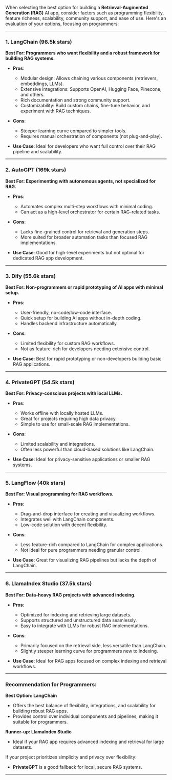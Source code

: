 When selecting the best option for building a **Retrieval-Augmented Generation (RAG)** AI app, consider factors such as programming flexibility, feature richness, scalability, community support, and ease of use. Here's an evaluation of your options, focusing on programmers:

---

### 1. **LangChain (96.5k stars)**  
**Best For: Programmers who want flexibility and a robust framework for building RAG systems.**

- **Pros**:
  - Modular design: Allows chaining various components (retrievers, embeddings, LLMs).
  - Extensive integrations: Supports OpenAI, Hugging Face, Pinecone, and others.
  - Rich documentation and strong community support.
  - Customizability: Build custom chains, fine-tune behavior, and experiment with RAG techniques.

- **Cons**:
  - Steeper learning curve compared to simpler tools.
  - Requires manual orchestration of components (not plug-and-play).

- **Use Case**: Ideal for developers who want full control over their RAG pipeline and scalability.

---

### 2. **AutoGPT (169k stars)**  
**Best For: Experimenting with autonomous agents, not specialized for RAG.**

- **Pros**:
  - Automates complex multi-step workflows with minimal coding.
  - Can act as a high-level orchestrator for certain RAG-related tasks.

- **Cons**:
  - Lacks fine-grained control for retrieval and generation steps.
  - More suited for broader automation tasks than focused RAG implementations.

- **Use Case**: Good for high-level experiments but not optimal for dedicated RAG app development.

---

### 3. **Dify (55.6k stars)**  
**Best For: Non-programmers or rapid prototyping of AI apps with minimal setup.**

- **Pros**:
  - User-friendly, no-code/low-code interface.
  - Quick setup for building AI apps without in-depth coding.
  - Handles backend infrastructure automatically.

- **Cons**:
  - Limited flexibility for custom RAG workflows.
  - Not as feature-rich for developers needing extensive control.

- **Use Case**: Best for rapid prototyping or non-developers building basic RAG applications.

---

### 4. **PrivateGPT (54.5k stars)**  
**Best For: Privacy-conscious projects with local LLMs.**

- **Pros**:
  - Works offline with locally hosted LLMs.
  - Great for projects requiring high data privacy.
  - Simple to use for small-scale RAG implementations.

- **Cons**:
  - Limited scalability and integrations.
  - Often less powerful than cloud-based solutions like LangChain.

- **Use Case**: Ideal for privacy-sensitive applications or smaller RAG systems.

---

### 5. **LangFlow (40k stars)**  
**Best For: Visual programming for RAG workflows.**

- **Pros**:
  - Drag-and-drop interface for creating and visualizing workflows.
  - Integrates well with LangChain components.
  - Low-code solution with decent flexibility.

- **Cons**:
  - Less feature-rich compared to LangChain for complex applications.
  - Not ideal for pure programmers needing granular control.

- **Use Case**: Great for visualizing RAG pipelines but lacks the depth of LangChain.

---

### 6. **LlamaIndex Studio (37.5k stars)**  
**Best For: Data-heavy RAG projects with advanced indexing.**

- **Pros**:
  - Optimized for indexing and retrieving large datasets.
  - Supports structured and unstructured data seamlessly.
  - Easy to integrate with LLMs for robust RAG implementations.

- **Cons**:
  - Primarily focused on the retrieval side, less versatile than LangChain.
  - Slightly steeper learning curve for programmers new to indexing.

- **Use Case**: Ideal for RAG apps focused on complex indexing and retrieval workflows.

---

### Recommendation for Programmers:

**Best Option: LangChain**
- Offers the best balance of flexibility, integrations, and scalability for building robust RAG apps.
- Provides control over individual components and pipelines, making it suitable for programmers.

**Runner-up: LlamaIndex Studio**
- Ideal if your RAG app requires advanced indexing and retrieval for large datasets.

If your project prioritizes simplicity and privacy over flexibility:
- **PrivateGPT** is a good fallback for local, secure RAG systems.

---

